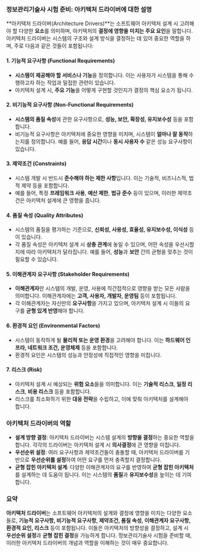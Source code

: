 ### 정보관리기술사 시험 준비: 아키텍처 드라이버에 대한 설명

**아키텍처 드라이버(Architecture Drivers)**는 소프트웨어 아키텍처 설계 시 고려해야 할 다양한 **요소**를 의미하며, 아키텍처의 **결정에 영향을 미치는 주요 요인**을 말합니다. 아키텍처 드라이버는 시스템의 구조와 설계 방식을 결정하는 데 있어 중요한 역할을 하며, 주로 다음과 같은 것들이 포함됩니다:

#### 1. 기능적 요구사항 (Functional Requirements)
- **시스템이 제공해야 할 서비스나 기능**을 정의합니다. 이는 사용자가 시스템을 통해 수행하고자 하는 작업과 밀접한 관련이 있습니다.
- 아키텍처 설계 시, **주요 기능**을 어떻게 구현할 것인지가 결정의 핵심 요소가 됩니다.

#### 2. 비기능적 요구사항 (Non-Functional Requirements)
- **시스템의 품질 속성**에 관한 요구사항으로, **성능, 보안, 확장성, 유지보수성** 등을 포함합니다.
- 비기능적 요구사항은 아키텍처에 중요한 영향을 미치며, 시스템이 **얼마나 잘 동작**하는지를 정의합니다. 예를 들어, **응답 시간**이나 **동시 사용자 수** 같은 성능 요구사항이 있습니다.

#### 3. 제약조건 (Constraints)
- 시스템 개발 시 반드시 **준수해야 하는 제한 사항**입니다. 이는 기술적, 비즈니스적, 법적 제약 등을 포함합니다.
- 예를 들어, 특정 **프레임워크 사용**, **예산 제한**, **법규 준수** 등이 있으며, 이러한 제약조건은 아키텍처 설계에 큰 영향을 줍니다.

#### 4. 품질 속성 (Quality Attributes)
- 시스템의 품질을 평가하는 기준으로, **신뢰성, 사용성, 효율성, 유지보수성, 이식성** 등이 있습니다.
- 각 품질 속성은 아키텍처 설계 시 **상충 관계**에 놓일 수 있으며, 어떤 속성을 우선시할지에 따라 아키텍처가 달라집니다. 예를 들어, **성능**과 **보안** 간의 균형을 맞추는 것이 필요할 수 있습니다.

#### 5. 이해관계자 요구사항 (Stakeholder Requirements)
- **이해관계자**란 시스템의 개발, 운영, 사용에 직간접적으로 영향을 받는 모든 사람을 의미합니다. 이해관계자에는 **고객, 사용자, 개발자, 운영팀** 등이 포함됩니다.
- 각 이해관계자는 자신만의 **요구사항**을 가지고 있으며, 아키텍처 설계 시 이들의 요구를 **균형 있게 반영**해야 합니다.

#### 6. 환경적 요인 (Environmental Factors)
- 시스템이 동작하게 될 **물리적 또는 운영 환경**을 고려해야 합니다. 이는 **하드웨어 인프라, 네트워크 조건, 운영체제** 등을 포함합니다.
- 환경적 요인은 시스템의 성능과 안정성에 직접적인 영향을 미칩니다.

#### 7. 리스크 (Risk)
- 아키텍처 설계 시 예상되는 **위험 요소**들을 의미합니다. 이는 **기술적 리스크**, **일정 리스크**, **비용 리스크** 등을 포함합니다.
- 리스크를 최소화하기 위한 **대응 전략**을 수립하고, 이에 맞춰 아키텍처를 설계해야 합니다.

### 아키텍처 드라이버의 역할
- **설계 방향 결정**: 아키텍처 드라이버는 시스템 설계의 **방향을 결정**하는 중요한 역할을 합니다. 각각의 드라이버는 아키텍처 설계 시 **의사결정**에 큰 영향을 미칩니다.
- **우선순위 설정**: 여러 요구사항과 제약조건들이 충돌할 때, 아키텍처 드라이버를 기반으로 **우선순위를 설정**하여 어떤 요구를 먼저 충족할지 결정합니다.
- **균형 잡힌 아키텍처 설계**: 다양한 이해관계자의 요구를 반영하여 **균형 잡힌 아키텍처**를 설계하는 데 도움이 됩니다. 이는 시스템의 **품질**과 **유지보수성**을 높이는 데 기여합니다.

### 요약
**아키텍처 드라이버**는 소프트웨어 아키텍처의 설계와 결정에 영향을 미치는 다양한 요소들로, **기능적 요구사항, 비기능적 요구사항, 제약조건, 품질 속성, 이해관계자 요구사항, 환경적 요인, 리스크** 등이 포함됩니다. 이들은 아키텍처의 방향성을 결정하고, 설계 시 **우선순위 설정**과 **균형 잡힌 결정**을 가능하게 합니다. 정보관리기술사 시험을 준비할 때, 이러한 아키텍처 드라이버의 개념과 역할을 이해하는 것이 매우 중요합니다.

